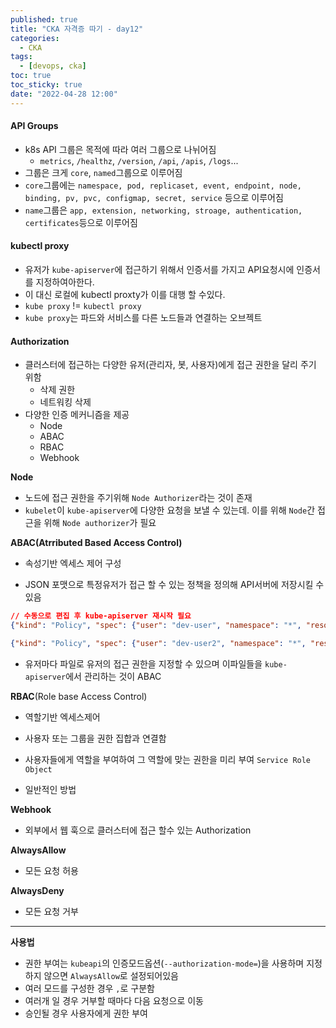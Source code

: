 ```yaml
---
published: true
title: "CKA 자격증 따기 - day12"
categories:
  - CKA
tags:
  - [devops, cka]
toc: true
toc_sticky: true
date: "2022-04-28 12:00"
---
```


#### API Groups

* k8s API 그룹은 목적에 따라 여러 그룹으로 나뉘어짐
    * `metrics`, `/healthz`, `/version`, `/api`, `/apis`, `/logs`...
* 그룹은 크게 `core`, `named`그룹으로 이루어짐
* `core`그룹에는 `namespace, pod, replicaset, event, endpoint, node, binding, pv, pvc, configmap, secret, service` 등으로 이루어짐
* `name`그룹은 `app, extension, networking, stroage, authentication, certificates`등으로 이루어짐

#### kubectl proxy

* 유저가 `kube-apiserver`에 접근하기 위해서 인증서를 가지고 API요청시에 인증서를 지정하여아한다.
* 이 대신 로컬에 kubectl proxty가 이를 대행 할 수있다.
* `kube proxy` != `kubectl proxy`
* `kube proxy`는 파드와 서비스를 다른 노드들과 연결하는 오브젝트

#### Authorization

* 클러스터에 접근하는 다양한 유저(관리자, 봇, 사용자)에게 접근 권한을 달리 주기 위함
    * 삭제 권한
    * 네트워킹 삭제
* 다양한 인증 메커니즘을 제공
    * Node
    * ABAC
    * RBAC
    * Webhook

**Node**

* 노드에 접근 권한을 주기위해 `Node Authorizer`라는 것이 존재
* `kubelet`이 `kube-apiserver`에 다양한 요청을 보낼 수 있는데. 이를 위해 `Node`간 접근을 위해 `Node authorizer`가 필요

**ABAC(Atrributed Based Access Control)**

* 속성기반 엑세스 제어 구성

* JSON 포맷으로 특정유저가 접근 할 수 있는 정책을 정의해 API서버에 저장시킬 수 있음

```json
// 수동으로 편집 후 kube-apiserver 재시작 필요
{"kind": "Policy", "spec": {"user": "dev-user", "namespace": "*", "resource": "pods", "apiGroup": "*"}}

{"kind": "Policy", "spec": {"user": "dev-user2", "namespace": "*", "resource": "pods", "apiGroup": "*"}}
```

* 유저마다 파일로 유저의 접근 권한을 지정할 수 있으며 이파일들을 `kube-apiserver`에서 관리하는 것이 ABAC

**RBAC**(Role base Access Control)

* 역할기반 엑세스제어
* 사용자 또는 그룹을 권한 집합과 연결함
* 사용자들에게 역할을 부여하여 그 역할에 맞는 권한을 미리 부여 `Service Role Object`

* 일반적인 방법

**Webhook**

* 외부에서 웹 훅으로 클러스터에 접근 할수 있는 Authorization

**AlwaysAllow**

* 모든 요청 허용

**AlwaysDeny**

* 모든 요청 거부

----

**사용법**

* 권한 부여는 `kubeapi`의 인증모드옵션(`--authorization-mode=`)을 사용하며 지정하지 않으면 `AlwaysAllow`로 설정되어있음
* 여러 모드를 구성한 경우 `,`로 구분함
* 여러개 일 경우 거부할 때마다 다음 요청으로 이동
* 승인될 경우 사용자에게 권한 부여
